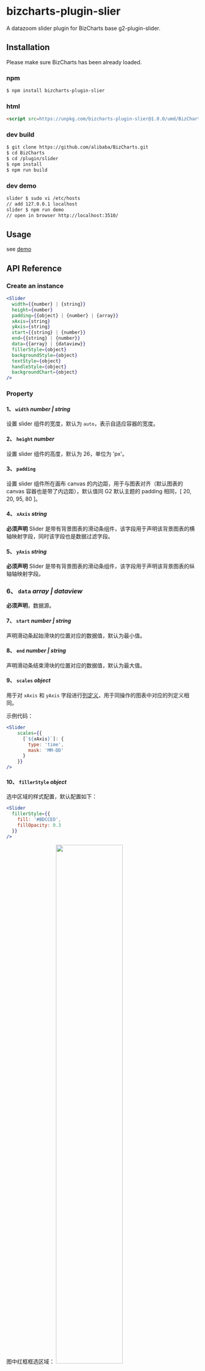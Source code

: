 # bizcharts-plugin-slier

A datazoom slider plugin for BizCharts base g2-plugin-slider.

## Installation

Please make sure BizCharts has been already loaded.

### npm
```sh
$ npm install bizcharts-plugin-slier
```

### html
```html
<script src=https://unpkg.com/bizcharts-plugin-slier@1.0.0/umd/BizCharts-plugin-slider.js"> </script>
```

### dev build
```sh
$ git clone https://github.com/alibaba/BizCharts.git
$ cd BizCharts
$ cd /plugin/slider
$ npm install
$ npm run build
```

### dev demo

```sh
slider $ sudo vi /etc/hosts
// add 127.0.0.1 localhost
slider $ npm run demo
// open in browser http://localhost:3510/
```

## Usage
see [demo](https://alibaba.github.io/BizCharts/demo-detail.html?code=demo/other/rain-and-flow)


## API Reference

### Create an instance

```jsx
<Slider
  width={{number} | {string}}
  height={number}
  padding={{object} | {number} | {array}}
  xAxis={string}
  yAxis={string}
  start={{string} | {number}}
  end={{string} | {number}}
  data={{array} | {dataview}}
  fillerStyle={object}
  backgroundStyle={object}
  textStyle={object}
  handleStyle={object}
  backgroundChart={object}
/>
```
### Property

#### 1、 `width` *number | string*

设置 slider 组件的宽度，默认为 `auto`，表示自适应容器的宽度。

#### 2、 `height` *number*

设置 slider 组件的高度，默认为 26，单位为 'px'。

#### 3、 `padding`

设置 slider 组件所在画布 canvas 的内边距，用于与图表对齐（默认图表的 canvas 容器也是带了内边距），默认值同 G2 默认主题的 padding 相同，[ 20, 20, 95, 80 ]。

#### 4、 `xAxis` *string*

**必须声明** Slider 是带有背景图表的滑动条组件，该字段用于声明该背景图表的横轴映射字段，同时该字段也是数据过滤字段。

#### 5、 `yAxis` *string*


**必须声明** Slider 是带有背景图表的滑动条组件，该字段用于声明该背景图表的纵轴轴映射字段。

### 6、 `data` *array | dataview*

**必须声明**，数据源。

#### 7、 `start` *number | string*


声明滑动条起始滑块的位置对应的数据值，默认为最小值。

#### 8、 `end` *number | string*

声明滑动条结束滑块的位置对应的数据值，默认为最大值。

#### 9、 `scales` *object*

用于对 `xAxis` 和 `yAxis` 字段进行[列定义](/zh-cn/g2/3.x/tutorial/how-to-scale.htm)，用于同操作的图表中对应的列定义相同。

示例代码：

  ```jsx
  <Slider 
      scales={{
        [`${xAxis}`]: {
          type: 'time',
          mask: 'MM-DD'
        }
      }}
  />
  ```

#### 10、 `fillerStyle` *object*

选中区域的样式配置，默认配置如下：

  ```jsx
  <Slider 
    fillerStyle={{
      fill: '#BDCCED',
      fillOpacity: 0.3
    }}
  />
  ```

图中红框框选区域： <img src="https://gw.alipayobjects.com/zos/rmsportal/iYFxRgDjRSiCyVPFozik.png" style="width: 59%;">

#### 11、 `backgroundStyle` *object*

slider 整体背景样式。

#### 12、 `textStyle` *object*

slider 辅助文本字体样式配置。

#### 13、 `handleStyle` *object*

slider 滑块的样式配置，可配置的属性如下：

  ```jsx
    <Slider 
    handleStyle={{
      img: 'https://gw.alipayobjects.com/zos/rmsportal/QXtfhORGlDuRvLXFzpsQ.png', // 可以使图片地址也可以是 data urls
      width: 5,
      height: 26
    }}
  />
  ```

#### 14、 `backgroundChart` *object*
slider 滑块的背景图表配置，可配置其图表类型以及颜色：

  ```jsx
  <Slider 
    backgroundChart={{
    type: [ 'area' ], // 图表的类型，可以是字符串也可是是数组
    color: '#CCD6EC'
    }}
  />
  ```
  
#### 15、 `onChange` *function*

当滑动条滑块发生变化时，触发该回调函数，主要用于更新 ds 的状态量。该回调函数会提供一个参数，该参数是一个对象，包含如下属性：

  ```jsx
  <Slider 
  onChange = {(obj) => {
    const { startValue, endValue, startText, endText } = obj;
  }}
  />
  ```

  * `startValue` 起点滑块当前对应的原始数据值，如果是 `time` 或者 `timeCat` 类型是，该值为时间戳，请注意。
  * `endValue` 终点滑块当前对应的原始数据值，如果是 `time` 或者 `timeCat` 类型是，该值为时间戳，请注意。
  * `startText` 起点滑块当前的显示文本值
  * `endText` 终点滑块当前的显示文本值

> 说明：之所以区分 text 和 value，是因为大部分情况下用户会对数值进行格式化，所以在设置状态量和更新状态量时，需要保证前后数值类型的一致。
